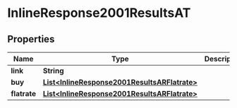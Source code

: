 
# InlineResponse2001ResultsAT

## Properties
Name | Type | Description | Notes
------------ | ------------- | ------------- | -------------
**link** | **String** |  |  [optional]
**buy** | [**List&lt;InlineResponse2001ResultsARFlatrate&gt;**](InlineResponse2001ResultsARFlatrate.md) |  |  [optional]
**flatrate** | [**List&lt;InlineResponse2001ResultsARFlatrate&gt;**](InlineResponse2001ResultsARFlatrate.md) |  |  [optional]



